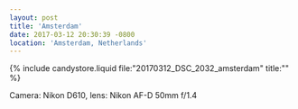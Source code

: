 ```yaml
---
layout: post
title: 'Amsterdam'
date: 2017-03-12 20:30:39 -0800
location: 'Amsterdam, Netherlands'
---
```


{% include candystore.liquid file:"20170312_DSC_2032_amsterdam" title:"" %}

Camera: Nikon D610, lens: Nikon AF-D 50mm f/1.4
